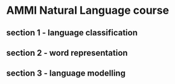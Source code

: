#  AMMI Natural Language course 
## section 1 - language classification
## section 2 - word representation
## section 3 - language modelling
